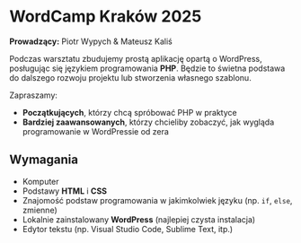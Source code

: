 # WordCamp Kraków 2025

**Prowadzący:** Piotr Wypych & Mateusz Kaliś

Podczas warsztatu zbudujemy prostą aplikację opartą o WordPress, posługując się językiem programowania **PHP**. Będzie to świetna podstawa do dalszego rozwoju projektu lub stworzenia własnego szablonu.

Zapraszamy:
- **Początkujących**, którzy chcą spróbować PHP w praktyce
- **Bardziej zaawansowanych**, którzy chcieliby zobaczyć, jak wygląda programowanie w WordPressie od zera

## Wymagania

- Komputer
- Podstawy **HTML** i **CSS**
- Znajomość podstaw programowania w jakimkolwiek języku (np. `if`, `else`, zmienne)
- Lokalnie zainstalowany **WordPress** (najlepiej czysta instalacja)
- Edytor tekstu (np. Visual Studio Code, Sublime Text, itp.)
